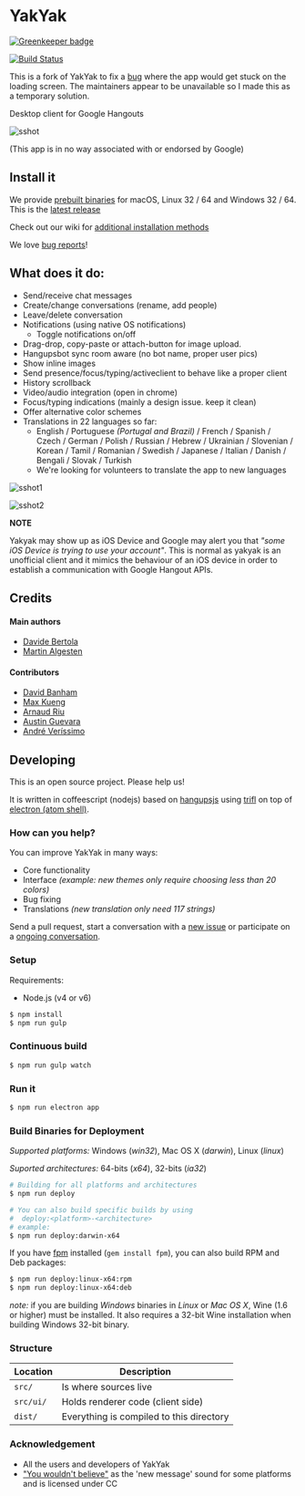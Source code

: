 # YakYak

[![Greenkeeper badge](https://badges.greenkeeper.io/yakyak/yakyak.svg)](https://greenkeeper.io/)

[![Build Status](https://travis-ci.org/yakyak/yakyak.svg)](https://travis-ci.org/yakyak/yakyak)

This is a fork of YakYak to fix a [bug](https://github.com/yakyak/yakyak/issues/918) where the app would get stuck on the loading screen. The maintainers appear to be unavailable so I made this as a temporary solution.

Desktop client for Google Hangouts

![sshot](https://cloud.githubusercontent.com/assets/123929/16032313/cdba46c2-3204-11e6-912f-a72fef60563a.png)

(This app is in no way associated with or endorsed by Google)

## Install it

We provide [prebuilt binaries](https://github.com/yakyak/yakyak/releases) for macOS, Linux 32 / 64 and Windows 32 / 64. This is the [latest release](https://github.com/yakyak/yakyak/releases/latest)

Check out our wiki for [additional installation methods](https://github.com/yakyak/yakyak/wiki)

We love [bug reports](https://github.com/yakyak/yakyak/issues)!

## What does it do:

* Send/receive chat messages
* Create/change conversations (rename, add people)
* Leave/delete conversation
* Notifications (using native OS notifications)
  * Toggle notifications on/off
* Drag-drop, copy-paste or attach-button for image upload.
* Hangupsbot sync room aware (no bot name, proper user pics)
* Show inline images
* Send presence/focus/typing/activeclient to behave like a proper client
* History scrollback
* Video/audio integration (open in chrome)
* Focus/typing indications (mainly a design issue. keep it clean)
* Offer alternative color schemes
* Translations in 22 languages so far:
  * English / Portuguese _(Portugal and Brazil)_ / French / Spanish / Czech / German / Polish / Russian / Hebrew / Ukrainian / Slovenian / Korean / Tamil / Romanian / Swedish / Japanese / Italian / Danish / Bengali / Slovak / Turkish
  * We're looking for volunteers to translate the app to new languages

![sshot1](https://cloud.githubusercontent.com/assets/123929/16032393/991d63f8-3205-11e6-98bf-31f1b57cdc96.png)

![sshot2](https://cloud.githubusercontent.com/assets/123929/16032394/9e2ac08e-3205-11e6-81cc-fd4cb37441b5.png)

**NOTE**

Yakyak may show up as iOS Device and Google may alert you that _"some iOS Device is trying to use your account"_. This is normal as yakyak is an unofficial client and it mimics the behaviour of an iOS device in order to establish a communication with Google Hangout APIs.

## Credits

#### Main authors

* [Davide Bertola](https://github.com/davibe)
* [Martin Algesten](https://github.com/algesten)

#### Contributors

* [David Banham](https://github.com/davidbanham)
* [Max Kueng](https://github.com/maxkueng)
* [Arnaud Riu](https://github.com/arnriu)
* [Austin Guevara](https://github.com/austin-guevara)
* [André Veríssimo](https://github.com/averissimo)

## Developing

This is an open source project. Please help us!

It is written in coffeescript (nodejs) based on
[hangupsjs](https://github.com/algesten/hangupsjs) using
[trifl](http://algesten.github.io/trifl/) on top of
[electron (atom shell)](https://github.com/electron/electron).

### How can you help?

You can improve YakYak in many ways:

* Core functionality
* Interface _(example: new themes only require choosing less than 20 colors)_
* Bug fixing
* Translations _(new translation only need 117 strings)_

Send a pull request, start a conversation with a
[new issue](https://github.com/yakyak/yakyak/issues/new) or participate on a
[ongoing conversation](https://github.com/yakyak/yakyak/issues).

### Setup

Requirements:

* Node.js (v4 or v6)

```bash
$ npm install
$ npm run gulp
```

### Continuous build

```bash
$ npm run gulp watch
```

### Run it

```bash
$ npm run electron app
```

### Build Binaries for Deployment

_Supported platforms:_ Windows (_win32_), Mac OS X (_darwin_), Linux (_linux_)

_Suported architectures:_ 64-bits (_x64_), 32-bits (_ia32_)

```bash
# Building for all platforms and architectures
$ npm run deploy

# You can also build specific builds by using
#  deploy:<platform>-<architecture>
# example:
$ npm run deploy:darwin-x64
```

If you have [fpm](https://github.com/jordansissel/fpm) installed (`gem install fpm`), you can also build RPM and Deb packages:

```bash
$ npm run deploy:linux-x64:rpm
$ npm run deploy:linux-x64:deb
```

_note:_ if you are building _Windows_ binaries in _Linux_ or _Mac OS X_, Wine (1.6 or higher) must be installed. It also requires a 32-bit Wine installation when building Windows 32-bit binary.

### Structure

| Location  | Description                              |
| --------- | ---------------------------------------- |
| `src/`    | Is where sources live                    |
| `src/ui/` | Holds renderer code (client side)        |
| `dist/`   | Everything is compiled to this directory |

### Acknowledgement

* All the users and developers of YakYak
* ["You wouldn't believe"](https://notificationsounds.com/notification-sounds/you-wouldnt-believe-510) as the 'new message' sound for some platforms and is licensed under CC
